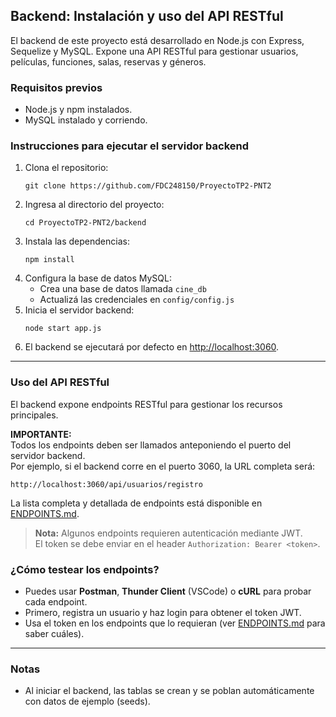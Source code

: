 ## Backend: Instalación y uso del API RESTful

El backend de este proyecto está desarrollado en Node.js con Express, Sequelize y MySQL. Expone una API RESTful para gestionar usuarios, películas, funciones, salas, reservas y géneros.

### Requisitos previos

- Node.js y npm instalados.
- MySQL instalado y corriendo.

### Instrucciones para ejecutar el servidor backend

1. Clona el repositorio:
   ```
   git clone https://github.com/FDC248150/ProyectoTP2-PNT2
   ```
2. Ingresa al directorio del proyecto:
   ```
   cd ProyectoTP2-PNT2/backend
   ```
3. Instala las dependencias:
   ```
   npm install
   ```
4. Configura la base de datos MySQL:
   - Crea una base de datos llamada `cine_db`
   - Actualizá las credenciales en `config/config.js`
5. Inicia el servidor backend:
   ```
   node start app.js
   ```
6. El backend se ejecutará por defecto en [http://localhost:3060](http://localhost:3060).

---

### Uso del API RESTful

El backend expone endpoints RESTful para gestionar los recursos principales.

**IMPORTANTE:**  
Todos los endpoints deben ser llamados anteponiendo el puerto del servidor backend.  
Por ejemplo, si el backend corre en el puerto 3060, la URL completa será:

```
http://localhost:3060/api/usuarios/registro
```

La lista completa y detallada de endpoints está disponible en [ENDPOINTS.md](./ENDPOINTS.md).

> **Nota:** Algunos endpoints requieren autenticación mediante JWT.  
> El token se debe enviar en el header `Authorization: Bearer <token>`.

### ¿Cómo testear los endpoints?

- Puedes usar **Postman**, **Thunder Client** (VSCode) o **cURL** para probar cada endpoint.
- Primero, registra un usuario y haz login para obtener el token JWT.
- Usa el token en los endpoints que lo requieran (ver [ENDPOINTS.md](https://www.notion.so/ENDPOINTS.md) para saber cuáles).

---

### Notas

- Al iniciar el backend, las tablas se crean y se poblan automáticamente con datos de ejemplo (seeds).

